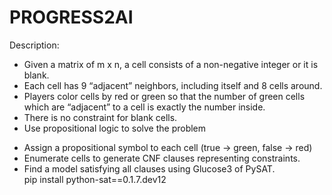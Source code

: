 # PROGRESS2AI
Description:</br>
- Given a matrix of m x n, a cell consists of a non-negative integer or it is blank.
- Each cell has 9 “adjacent” neighbors, including itself and 8 cells around.
- Players color cells by red or green so that the number of green cells which are
“adjacent” to a cell is exactly the number inside.
- There is no constraint for blank cells.
-  Use propositional logic to solve the problem
+ Assign a propositional symbol to each cell (true -> green, false -> red)
+ Enumerate cells to generate CNF clauses representing constraints.
+ Find a model satisfying all clauses using Glucose3 of PySAT.</br>
pip install python-sat==0.1.7.dev12
